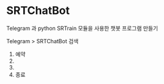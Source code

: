 # SRTChatBot


Telegram 과 python SRTrain 모듈을 사용한 챗봇 프로그램 만들기


Telegram > SRTChatBot 검색
1. 예약
2.
3.
4. 종료
